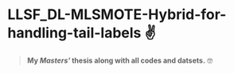 # LLSF_DL-MLSMOTE-Hybrid-for-handling-tail-labels :v:
> **My _Masters'_ thesis along with all codes and datsets.** :nerd_face:
